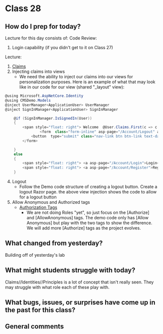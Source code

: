 # Class 28

## How do I prep for today?

Lecture for this day consists of:
Code Review:

  1. Login capability (if you didn't get to it on Class 27)

Lecture: 
1. [Claims](./Resources/claims.md)
2. Injecting claims into views
   - We need the ability to inject our claims into our views for personalization purposes. Here is an example of what that may look like 
   in our code for our view (shared "_layout" view):

```csharp
@using Microsoft.AspNetCore.Identity
@using CMSDemo.Models
@inject UserManager<ApplicationUser> UserManager
@inject SignInManager<ApplicationUser> SignInManager

    @if (SignInManager.IsSignedIn(User))
    {
        <span style="float: right"> Welcome  @User.Claims.First(c => c.Type == "FullName").Value! </span>
                <form  class="form-inline" asp-page="/Account/Logout" asp-route-returnUrl="@Url.Action("Index", "Home")">
            <button  type="submit" class="nav-link btn btn-link text-dark">Logout</button>
        </form>

    }
    else
    {
        <span style="float: right"> <a asp-page="/Account/Login">Login</a> </span>
        <span style="float: right"> <a asp-page="/Account/Register">Register</a> </span>
    }

``` 
4. Logout
   - Follow the Demo code structure of creating a logout button. Create a logout Razor page. the above view injection shows the code to 
   allow for a logout button
5. Allow Anonymous and Authorized tags
   - [Authorization Tags](https://docs.microsoft.com/en-us/aspnet/core/security/authorization/roles?view=aspnetcore-2.2)
     - We are not doing Roles "yet", so just focus on the [Authorize] and [AllowAnonymous] tags. The demo code only has [Allow Anonymous] but play with
     the two tags to show the difference. We will add more [Authorize] tags as the project evolves.

## What changed from yesterday? 
Building off of yesterday's lab

## What might students struggle with today?  
Claims//Identities//Principles is a lot of concept that isn't really seen. They may struggle with what role each of these play with.

## What bugs, issues, or surprises have come up in the past for this class?

## General comments
